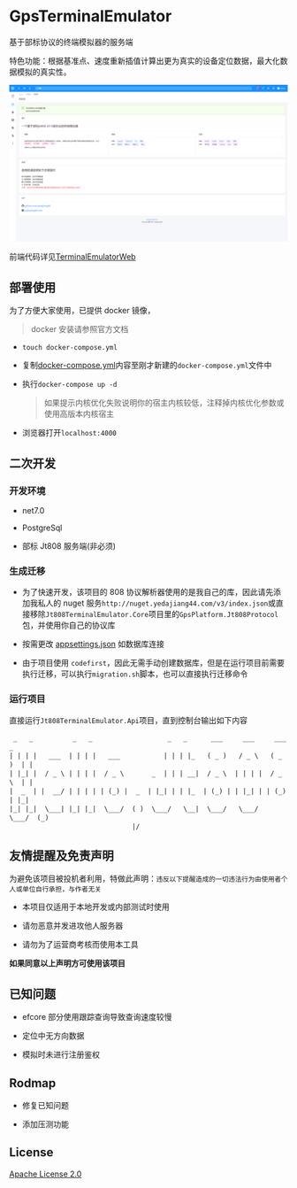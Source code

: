 # GpsTerminalEmulator

基于部标协议的终端模拟器的服务端

特色功能：根据基准点、速度重新插值计算出更为真实的设备定位数据，最大化数据模拟的真实性。

<div align="center">
      <img src="./img/1.png">
</div>

前端代码详见[TerminalEmulatorWeb](https://github.com/yedajiang44/TerminalEmulatorWeb)

## 部署使用

为了方便大家使用，已提供 docker 镜像，

> docker 安装请参照官方文档

- `touch docker-compose.yml`

- 复制[docker-compose.yml](./docker-compose.yml)内容至刚才新建的`docker-compose.yml`文件中

- 执行`docker-compose up -d`
  > 如果提示内核优化失败说明你的宿主内核较低，注释掉内核优化参数或使用高版本内核宿主

- 浏览器打开`localhost:4000`

## 二次开发

### 开发环境

- net7.0

- PostgreSql

- 部标 Jt808 服务端(非必须)

### 生成迁移

- 为了快速开发，该项目的 808 协议解析器使用的是我自己的库，因此请先添加我私人的 nuget 服务`http://nuget.yedajiang44.com/v3/index.json`或直接移除`Jt808TerminalEmulator.Core`项目里的`GpsPlatform.Jt808Protocol`包，并使用你自己的协议库

- 按需更改 [appsettings.json](src/Jt808TerminalEmulator.Api/appsettings.json) 如数据库连接

- 由于项目使用 `codefirst`，因此无需手动创建数据库，但是在运行项目前需要执行迁移，可以执行`migration.sh`脚本，也可以直接执行迁移命令

### 运行项目

直接运行`Jt808TerminalEmulator.Api`项目，直到控制台输出如下内容

```
 _   _          _   _                   _   _      ___     ___     ___    _
| | | |   ___  | | | |   ___           | | | |_   ( _ )   / _ \   ( _ )  | |
| |_| |  / _ \ | | | |  / _ \       _  | | | __|  / _ \  | | | |  / _ \  | |
|  _  | |  __/ | | | | | (_) |  _  | |_| | | |_  | (_) | | |_| | | (_) | |_|
|_| |_|  \___| |_| |_|  \___/  ( )  \___/   \__|  \___/   \___/   \___/  (_)
                               |/
```

## 友情提醒及免责声明

为避免该项目被投机者利用，特做此声明：`违反以下提醒造成的一切违法行为由使用者个人或单位自行承担，与作者无关`

- 本项目仅适用于本地开发或内部测试时使用

- 请勿恶意并发进攻他人服务器

- 请勿为了运营商考核而使用本工具

**如果同意以上声明方可使用该项目**

## 已知问题

- efcore 部分使用跟踪查询导致查询速度较慢

- 定位中无方向数据

- 模拟时未进行注册鉴权

## Rodmap

- 修复已知问题

- 添加压测功能

## License

[Apache License 2.0](LICENSE)
